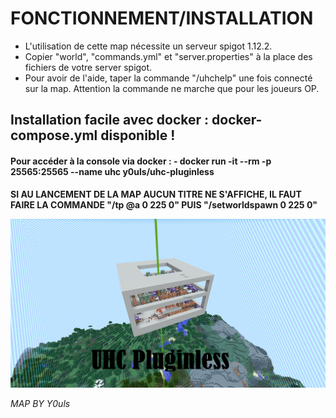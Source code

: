 # FONCTIONNEMENT/INSTALLATION #

- L'utilisation de cette map nécessite un serveur spigot 1.12.2.
- Copier "world", "commands.yml" et "server.properties" à la place des fichiers de votre server spigot.
- Pour avoir de l'aide, taper la commande "/uhchelp" une fois connecté sur la map. Attention la commande ne marche que pour les joueurs OP.

<strong><H2>Installation facile avec docker : docker-compose.yml disponible !</H2></strong>
<H4>Pour accéder à la console via docker : - docker run -it --rm -p 25565:25565 --name uhc y0uls/uhc-pluginless</H4>
<strong>SI AU LANCEMENT DE LA MAP AUCUN TITRE NE S'AFFICHE, IL FAUT FAIRE LA COMMANDE "/tp @a 0 225 0" PUIS "/setworldspawn 0 225 0"</strong>

![Alt text](world/UHC-Pluginless.png?raw=true "UHC")

<I>MAP BY Y0uls</I>
